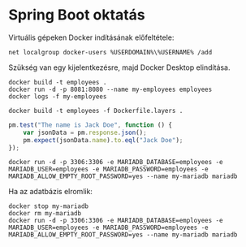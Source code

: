 # Spring Boot oktatás

Virtuális gépeken Docker indításának előfeltétele:

```shell
net localgroup docker-users %USERDOMAIN%\%USERNAME% /add
```

Szükség van egy kijelentkezésre, majd Docker Desktop elindítása.

```shell
docker build -t employees .
docker run -d -p 8081:8080 --name my-employees employees
docker logs -f my-employees
```

```shell
docker build -t employees -f Dockerfile.layers .
```

```javascript
pm.test("The name is Jack Doe", function () {
    var jsonData = pm.response.json();
    pm.expect(jsonData.name).to.eql("Jack Doe");
});
```

```shell
docker run -d -p 3306:3306 -e MARIADB_DATABASE=employees -e MARIADB_USER=employees -e MARIADB_PASSWORD=employees -e MARIADB_ALLOW_EMPTY_ROOT_PASSWORD=yes --name my-mariadb mariadb 
```

Ha az adatbázis elromlik:

```shell
docker stop my-mariadb 
docker rm my-mariadb
docker run -d -p 3306:3306 -e MARIADB_DATABASE=employees -e MARIADB_USER=employees -e MARIADB_PASSWORD=employees -e MARIADB_ALLOW_EMPTY_ROOT_PASSWORD=yes --name my-mariadb mariadb
```